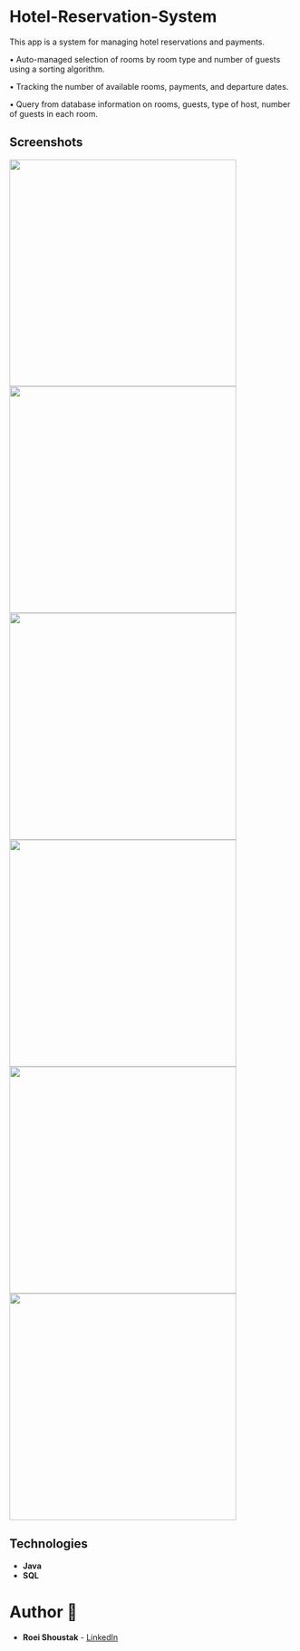 # Hotel-Reservation-System

This app is a system for managing hotel reservations and payments.

•	Auto-managed selection of rooms by room type and number of guests using a sorting algorithm.

•	Tracking the number of available rooms, payments, and departure dates.

• Query from database information on rooms, guests, type of host, number of guests in each room.

## Screenshots

<img src="https://user-images.githubusercontent.com/52932659/96368258-ac93de00-115b-11eb-8fd0-c1ed9be32f4f.PNG" width="400px"><img src="https://user-images.githubusercontent.com/52932659/96368252-aaca1a80-115b-11eb-9048-992e17c16a72.PNG" width="400px"/><img src="https://user-images.githubusercontent.com/52932659/96368254-ab62b100-115b-11eb-985a-dc6e6cf74c1b.PNG" width="400px"/><img src="https://user-images.githubusercontent.com/52932659/96368256-abfb4780-115b-11eb-8235-5d7df6ec7f9e.PNG" width="400px"/><img src="https://user-images.githubusercontent.com/52932659/96368257-abfb4780-115b-11eb-8cd0-a4f5d7c0cde5.PNG" width="400px"/><img src="https://user-images.githubusercontent.com/52932659/96368247-aa318400-115b-11eb-8fee-e3ac96679da8.PNG" width="400px"/>


## Technologies

- **Java**
- **SQL** 

# Author 🙋

-   **Roei Shoustak** - [LinkedIn](https://www.linkedin.com/in/shoustak/)








